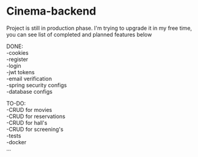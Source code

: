 # Cinema-backend

Project is still in production phase. I'm trying to upgrade it in my free time, you can see list of completed and planned features below

DONE:  
-cookies  
-register  
-login  
-jwt tokens  
-email verification  
-spring security configs  
-database configs  
  
TO-DO:  
-CRUD for movies  
-CRUD for reservations  
-CRUD for hall's  
-CRUD for screening's  
-tests  
-docker  
...  
